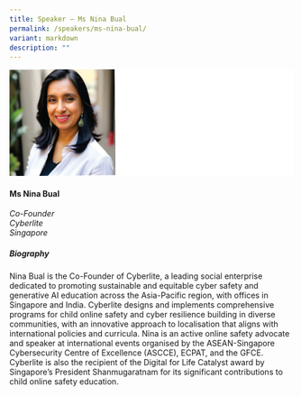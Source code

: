 ```yaml
---
title: Speaker – Ms Nina Bual
permalink: /speakers/ms-nina-bual/
variant: markdown
description: ""
---
```

![](/images/2024%20speakers/Nina_Bual.png)
#### **Ms Nina Bual**

*Co-Founder <br>Cyberlite<br>Singapore*

##### **Biography**
Nina Bual is the Co-Founder of Cyberlite, a leading social enterprise dedicated to promoting sustainable and equitable cyber safety and generative AI education across the Asia-Pacific region, with offices in Singapore and India. Cyberlite designs and implements comprehensive programs for child online safety and cyber resilience building in diverse communities, with an innovative approach to localisation that aligns with international policies and curricula. Nina is an active online safety advocate and speaker at international events organised by the ASEAN-Singapore Cybersecurity Centre of Excellence (ASCCE), ECPAT, and the GFCE. Cyberlite is also the recipient of the Digital for Life Catalyst award by Singapore’s President Shanmugaratnam for its significant contributions to child online safety education.
